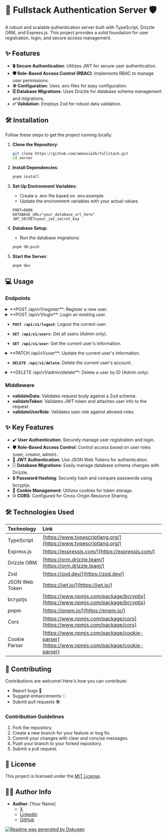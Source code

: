 # **🚀 Fullstack Authentication Server 🛡️**

A robust and scalable authentication server built with TypeScript, Drizzle ORM, and Express.js. This project provides a solid foundation for user registration, login, and secure access management.

## ✨ Features

- **🔒 Secure Authentication**: Utilizes JWT for secure user authentication.
- **🛡️ Role-Based Access Control (RBAC)**: Implements RBAC to manage user
  permissions.
- **⚙️ Configuration**: Uses .env files for easy configuration.
- **🗄️ Database Migrations**: Uses Drizzle for database schema management and
  migrations.
- **✅ Validation**: Employs Zod for robust data validation.

## 🛠️ Installation

Follow these steps to get the project running locally:

1.  **Clone the Repository**:

    ```bash
    git clone https://github.com/amnesia2k/fullstack.git
    cd server
    ```

2.  **Install Dependencies**:

    ```bash
    pnpm install
    ```

3.  **Set Up Environment Variables**:

    - Create a .env file based on .env.example.
    - Update the environment variables with your actual values.

    ```
    PORT=8000
    DATABASE_URL="your_database_url_here"
    JWT_SECRET=your_jwt_secret_key
    ```

4.  **Database Setup**:

    - Run the database migrations:

    ```bash
    pnpm db:push
    ```

5.  **Start the Server**:

    ```bash
    pnpm dev
    ```

## 💻 Usage

### Endpoints

<details>
<summary>
    **POST /api/v1/register**: Register a new user.
</summary>

```json
{
  "name": "John Doe",
  "email": "john.doe@example.com",
  "password": "securePassword"
}
```

</details>

<details>
<summary>
    **POST /api/v1/login**: Login an existing user.
</summary>

```json
{
  "email": "john.doe@example.com",
  "password": "securePassword"
}
```

</details>

- **`POST /api/v1/logout`**: Logout the current user.

- **`GET /api/v1/users`**: Get all users (Admin only).

- **`GET /api/v1/user`**: Get the current user's information.

<details>
<summary>
    **PATCH /api/v1/user**: Update the current user's information.
</summary>

```json
{
  "name": "Updated Name",
  "bio": "Updated bio information"
}
```

</details>

- **`DELETE /api/v1/delete`**: Delete the current user's account.

<details>
<summary>
    **DELETE /api/v1/admin/delete**: Delete a user by ID (Admin only).
</summary>

```json
{
  "_id": "user_id_to_delete"
}
```

</details>

### Middleware

- **validateData**: Validates request body against a Zod schema.
- **validateToken**: Validates JWT token and attaches user info to the
  request.
- **validateUserRole**: Validates user role against allowed roles.

## ✨ Key Features

- ✔️ **User Authentication**: Securely manage user registration and login.
- 🛡️ **Role-Based Access Control**: Control access based on user roles (user,
  creator, admin).
- 🔑 **JWT Authentication**: Use JSON Web Tokens for authentication.
- 🗄️ **Database Migrations**: Easily manage database schema changes with
  Drizzle.
- 🔒 **Password Hashing**: Securely hash and compare passwords using
  bcryptjs.
- 🍪 **Cookie Management**: Utilizes cookies for token storage.
- 🌐 **CORS**: Configured for Cross-Origin Resource Sharing.

## 🛠️ Technologies Used

| Technology     | Link                                                                                       |
| :------------- | :----------------------------------------------------------------------------------------- |
| TypeScript     | [https://www.typescriptlang.org/](https://www.typescriptlang.org/)                         |
| Express.js     | [https://expressjs.com/](https://expressjs.com/)                                           |
| Drizzle ORM    | [https://orm.drizzle.team/](https://orm.drizzle.team/)                                     |
| Zod            | [https://zod.dev/](https://zod.dev/)                                                       |
| JSON Web Token | [https://jwt.io/](https://jwt.io/)                                                         |
| bcryptjs       | [https://www.npmjs.com/package/bcryptjs](https://www.npmjs.com/package/bcryptjs)           |
| pnpm           | [https://pnpm.io/](https://pnpm.io/)                                                       |
| Cors           | [https://www.npmjs.com/package/cors](https://www.npmjs.com/package/cors)                   |
| Cookie Parser  | [https://www.npmjs.com/package/cookie-parser](https://www.npmjs.com/package/cookie-parser) |

## 🤝 Contributing

Contributions are welcome! Here's how you can contribute:

- Report bugs 🐛
- Suggest enhancements ✨
- Submit pull requests 🛠️

### Contribution Guidelines

1.  Fork the repository.
2.  Create a new branch for your feature or bug fix.
3.  Commit your changes with clear and concise messages.
4.  Push your branch to your forked repository.
5.  Submit a pull request.

## 📜 License

This project is licensed under the [MIT License](LICENSE).

## 👨‍💻 Author Info

- **Author**: [Your Name]
  - [X](https://twitter.com/@olathedev_)
  - [LinkedIn](https://www.linkedin.com/in/olatilewaolatoye)
  - [GitHub](https://github.com/amnesia2k)

[![Readme was generated by Dokugen](https://img.shields.io/badge/Readme%20was%20generated%20by-Dokugen-brightgreen)](https://www.npmjs.com/package/dokugen)
